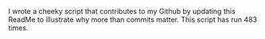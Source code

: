 I wrote a cheeky script that contributes to my Github by updating this ReadMe to illustrate why more than commits matter. This script has run 483 times.